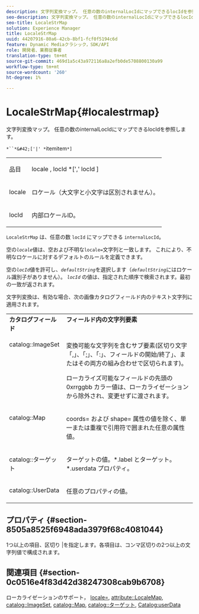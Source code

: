 ```yaml
---
description: 文字列変換マップ。 任意の数のinternalLocIdにマップできるlocIdを参照します。
seo-description: 文字列変換マップ。 任意の数のinternalLocIdにマップできるlocIdを参照します。
seo-title: LocaleStrMap
solution: Experience Manager
title: LocaleStrMap
uuid: 44207916-80a6-42cb-8bf1-fcf0f5194c6d
feature: Dynamic Mediaクラシック，SDK/API
role: 開発者、業務従事者
translation-type: tm+mt
source-git-commit: 469d1a5c43a972116a8a2efb0de5708800130a99
workflow-type: tm+mt
source-wordcount: '260'
ht-degree: 1%

---
```



# LocaleStrMap{#localestrmap}

文字列変換マップ。 任意の数のinternalLocIdにマップできるlocIdを参照します。

`*``*&#42;['|' *`itemitem`*]`

<table id="simpletable_26A9A6904C85459F89DCDD98C14139CA"> 
 <tr class="strow"> 
  <td class="stentry"> <p> <span class="varname"> 品目 </span> </p> </td> 
  <td class="stentry"> <p> <span class="varname"> locale  </span>,  <span class="varname"> locId  </span>*[','  <span class="varname"> locId  </span>] </p> </td> 
 </tr> 
 <tr class="strow"> 
  <td class="stentry"> <p> <span class="varname"> locale </span> </p> </td> 
  <td class="stentry"> <p>ロケール（大文字と小文字は区別されません）。 </p> </td> 
 </tr> 
 <tr class="strow"> 
  <td class="stentry"> <p> <span class="varname"> locId  </span> </p> </td> 
  <td class="stentry"> <p>内部ロケールID。 </p> </td> 
 </tr> 
</table>

`LocaleStrMap` は、任意の数 `locId` にマップできる `internalLocId`。

空の&#x200B;*`locale`*&#x200B;値は、空および不明な`locale=`文字列と一致します。 これにより、不明なロケールに対するデフォルトのルールを定義できます。

空の&#x200B;*`locId`*&#x200B;値を許可し、*`defaultString`*&#x200B;を選択します（*`defaultString`*&#x200B;にはロケール識別子がありません）。 *`locId`* の値は、指定された順序で検索されます。最初の一致が返されます。

文字列変換は、有効な場合、次の画像カタログフィールド内のテキスト文字列に適用されます。

<table id="table_EE0321F9890B45CA8C364178F5100D40"> 
 <tbody> 
  <tr valign="top"> 
   <td> <b>カタログフィールド</b> </td> 
   <td> <b>フィールド内の文字列要素</b> </td> 
  </tr> 
  <tr valign="top"> 
   <td> <p> <span class="codeph"> catalog::ImageSet  </span> </p> </td> 
   <td> <p>変換可能な文字列を含むサブ要素(区切り文字「,」、「;」、「:」、フィールドの開始/終了」、またはその両方の組み合わせで区切られます)。 </p> <p>ローカライズ可能なフィールドの先頭の<span class="codeph"> 0xrrggbb </span>カラー値は、ローカライゼーションから除外され、変更せずに渡されます。 </p> </td> 
  </tr> 
  <tr valign="top"> 
   <td> <p> <span class="codeph"> catalog::Map  </span> </p> </td> 
   <td> <p><span class="codeph"> coords= </span>および<span class="codeph"> shape= </span>属性の値を除く、単一または重複で引用符で囲まれた任意の属性値。 </p> </td> 
  </tr> 
  <tr valign="top"> 
   <td> <p> <span class="codeph"> catalog::ターゲット  </span> </p> </td> 
   <td> <p><span class="filepath">ターゲットの値。*.label </span>と<span class="filepath">ターゲット。*.userdata </span>プロパティ。 </p> </td> 
  </tr> 
  <tr valign="top"> 
   <td> <p> <span class="codeph"> catalog::UserData  </span> </p> </td> 
   <td> <p>任意のプロパティの値。 </p> </td> 
  </tr> 
 </tbody> 
</table>

## プロパティ {#section-8505a8525f6948ada3979f68c4081044}

1つ以上の項目、区切り |を指定します。各項目は、コンマ区切りの2つ以上の文字列値で構成されます。

## 関連項目 {#section-0c0516e4f83d42d38247308cab9b6708}

ローカライゼーションのサポート， [locale=](../../../../../is-api/http-ref/image-serving-api-ref/c-http-protocol-reference/c-command-reference/r-locale.md#reference-8a846b2fbc004a12821b956ed3b25cfb), [attribute::LocaleMap](../../../../../is-api/image-catalog/image-serving-api-ref/c-image-catalog-reference/c-attributes-reference/r-localemap.md#reference-49bbf598f8ea47c3a563755cef306318), [catalog::ImageSet](/help/aem-is-ir-api/is-api/image-catalog/image-serving-api-ref/c-image-catalog-reference/c-image-svg-data-reference/c-image-data-reference/r-imageset-cat.md), [catalog::Map](/help/aem-is-ir-api/is-api/image-catalog/image-serving-api-ref/c-image-catalog-reference/c-image-svg-data-reference/c-image-data-reference/r-map-cat.md), [catalog::ターゲット](/help/aem-is-ir-api/is-api/image-catalog/image-serving-api-ref/c-image-catalog-reference/c-image-svg-data-reference/c-image-data-reference/r-targets-cat.md), [Catalog:userData](/help/aem-is-ir-api/is-api/image-catalog/image-serving-api-ref/c-image-catalog-reference/c-image-svg-data-reference/c-image-data-reference/r-userdata-cat.md)
